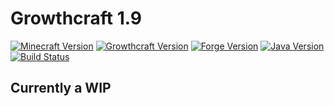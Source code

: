 # Growthcraft 1.9


[![Minecraft Version](http://img.shields.io/minecraft/1.9.4.png?color=green)](https://minecraft.net/)
[![Growthcraft Version](http://img.shields.io/george-washington-carver-1.9/7.0.0.png?color=green)](https://github.com/Um-Mitternacht/George-Washington-Carver-1.9)
[![Forge Version](http://img.shields.io/forge/12.16.0.1865-1.9.png?color=green)](http://files.minecraftforge.net/)
[![Java Version](http://img.shields.io/java/7.png?color=green)](https://www.java.com/en/)
[![Build Status](https://travis-ci.org/Um-Mitternacht/George-Washington-Carver-1.9.svg?branch=master)](https://travis-ci.org/Um-Mitternacht/George-Washington-Carver-1.9)

## Currently a WIP
